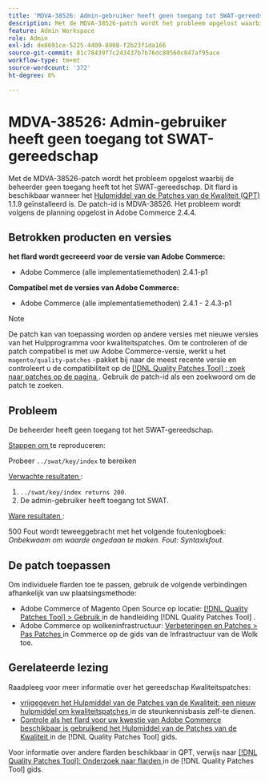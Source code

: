 ```yaml
---
title: 'MDVA-38526: Admin-gebruiker heeft geen toegang tot SWAT-gereedschap'
description: Met de MDVA-38526-patch wordt het probleem opgelost waarbij de beheerder geen toegang heeft tot het SWAT-gereedschap. Deze patch is beschikbaar wanneer [Quality Patches Tool (QPT)] (https://experienceleague.adobe.com/nl/docs/commerce-knowledge-base/kb/announcements/commerce-announcements/magento-quality-patches-released-new-tool-to-self-serve-quality-patches) 1.1.9 is geïnstalleerd. De patch-id is MDVA-38526. Het probleem wordt volgens de planning opgelost in Adobe Commerce 2.4.4.
feature: Admin Workspace
role: Admin
exl-id: de8691ce-5225-4409-8908-f2b23f1da166
source-git-commit: 81c78439f7c243437b7b76dc80560c847af95ace
workflow-type: tm+mt
source-wordcount: '372'
ht-degree: 0%

---
```


# MDVA-38526: Admin-gebruiker heeft geen toegang tot SWAT-gereedschap

Met de MDVA-38526-patch wordt het probleem opgelost waarbij de beheerder geen toegang heeft tot het SWAT-gereedschap. Dit flard is beschikbaar wanneer het [ Hulpmiddel van de Patches van de Kwaliteit (QPT) ](https://experienceleague.adobe.com/nl/docs/commerce-knowledge-base/kb/announcements/commerce-announcements/magento-quality-patches-released-new-tool-to-self-serve-quality-patches) 1.1.9 geïnstalleerd is. De patch-id is MDVA-38526. Het probleem wordt volgens de planning opgelost in Adobe Commerce 2.4.4.

## Betrokken producten en versies

**het flard wordt gecreeerd voor de versie van Adobe Commerce:**

* Adobe Commerce (alle implementatiemethoden) 2.4.1-p1

**Compatibel met de versies van Adobe Commerce:**

* Adobe Commerce (alle implementatiemethoden) 2.4.1 - 2.4.3-p1

>[!NOTE]
>
>De patch kan van toepassing worden op andere versies met nieuwe versies van het Hulpprogramma voor kwaliteitspatches. Om te controleren of de patch compatibel is met uw Adobe Commerce-versie, werkt u het `magento/quality-patches` -pakket bij naar de meest recente versie en controleert u de compatibiliteit op de [[!DNL Quality Patches Tool] : zoek naar patches op de pagina ](https://experienceleague.adobe.com/nl/docs/commerce-knowledge-base/kb/announcements/commerce-announcements/magento-quality-patches-released-new-tool-to-self-serve-quality-patches) . Gebruik de patch-id als een zoekwoord om de patch te zoeken.

## Probleem

De beheerder heeft geen toegang tot het SWAT-gereedschap.

<u> Stappen om </u> te reproduceren:

Probeer `../swat/key/index` te bereiken

<u> Verwachte resultaten </u>:

1. `../swat/key/index returns 200`.
1. De admin-gebruiker heeft toegang tot SWAT.

<u> Ware resultaten </u>:

500 Fout wordt teweeggebracht met het volgende foutenlogboek: *Onbekwaam om waarde ongedaan te maken. Fout: Syntaxisfout*.

## De patch toepassen

Om individuele flarden toe te passen, gebruik de volgende verbindingen afhankelijk van uw plaatsingsmethode:

* Adobe Commerce of Magento Open Source op locatie: [[!DNL Quality Patches Tool]  > Gebruik ](/help/tools/quality-patches-tool/usage.md) in de handleiding [!DNL Quality Patches Tool] .
* Adobe Commerce op wolkeninfrastructuur: [ Verbeteringen en Patches > Pas Patches ](https://experienceleague.adobe.com/docs/commerce-cloud-service/user-guide/develop/upgrade/apply-patches.html?lang=nl-NL) in Commerce op de gids van de Infrastructuur van de Wolk toe.

## Gerelateerde lezing

Raadpleeg voor meer informatie over het gereedschap Kwaliteitspatches:

* [ vrijgegeven het Hulpmiddel van de Patches van de Kwaliteit: een nieuw hulpmiddel om kwaliteitspatches ](https://experienceleague.adobe.com/nl/docs/commerce-knowledge-base/kb/announcements/commerce-announcements/magento-quality-patches-released-new-tool-to-self-serve-quality-patches) in de steunkennisbasis zelf-te dienen.
* [ Controle als het flard voor uw kwestie van Adobe Commerce beschikbaar is gebruikend het Hulpmiddel van de Patches van de Kwaliteit ](/help/tools/quality-patches-tool/patches-available-in-qpt/check-patch-for-magento-issue-with-magento-quality-patches.md) in de [!DNL Quality Patches Tool] gids.

Voor informatie over andere flarden beschikbaar in QPT, verwijs naar [[!DNL Quality Patches Tool]: Onderzoek naar flarden ](https://experienceleague.adobe.com/tools/commerce-quality-patches/index.html?lang=nl-NL) in de [!DNL Quality Patches Tool] gids.
